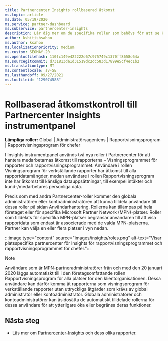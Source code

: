 ```yaml
---
title: Partnercenter Insights rollbaserad åtkomst
ms.topic: article
ms.date: 05/19/2020
ms.service: partner-dashboard
ms.subservice: partnercenter-insights
description: Lär dig mer om de specifika roller som behövs för att se Partnercenter Insights rapporter. Dessa inkluderar rollerna Executive Report Viewer och Report Viewer.
author: kshitishsahoo
ms.author: ksahoo
ms.localizationpriority: medium
ms.custom: SEOMAY.20
ms.openlocfilehash: 110fc149e422222d67c975749c1370ff8658d64a
ms.sourcegitcommit: d731813da1d31519dc2dc583d17899e5cf4ec1b2
ms.translationtype: MT
ms.contentlocale: sv-SE
ms.lasthandoff: 09/27/2021
ms.locfileid: "129074588"
---
```

# <a name="role-based-access-control-to-the-partner-center-insights-dashboard"></a>Rollbaserad åtkomstkontroll till Partnercenter Insights instrumentpanel

**Lämpliga roller:** Global | Administratörsagentens | Rapportvisningsprogram | Rapportvisningsprogram för chefer

I Insights instrumentpanel används två nya roller i Partnercenter för att hantera medarbetarnas åtkomst till rapporterna – Visningsprogrammet för rapporter och rapportvisningsprogrammet.  Användare i rollen Visningsprogram för verkställande rapporter har åtkomst till alla rapportdatamängder, medan användare i rollen Rapportvisningsprogram inte har åtkomst till känsliga datauppsättningar, till exempel intäkter och kund-/medarbetares personliga data.  

Precis som med andra Partnercenter-roller kommer den globala administratören eller kontoadministratören att kunna tilldela användare till dessa roller på sidan Användarhantering. Rollerna kan tillämpas på hela företaget eller för specifika Microsoft Partner Network (MPN)-platser. Roller som tilldelats för specifika MPN-platser begränsar användaren till att visa rapportdata som endast är associerade med de valda MPN-platserna. Partner kan välja en eller flera platser i vyn nedan.

:::image type="content" source="images/insights/roles.png" alt-text="Visar platsspecifika partnercenter för Insights för rapportvisningsprogrammet och rapportvisningsprogrammet för chefer.":::

>[!Note]
> Användare som är MPN-partneradministratörer från och med den 20 januari 2020 läggs automatiskt till i den företagsomfattande rollen Rapportvisningsprogram för alla platser för den klientorganisationen.  Dessa användare kan därför komma åt rapporterna som visningsprogram för verkställande rapporter utan uttryckliga åtgärder som krävs av global administratör eller kontoadministratör. Globala administratörer och kontoadministratörer kan åsidosätta de automatiskt tilldelade rollerna för dessa användare för att ytterligare öka eller begränsa deras funktioner.

## <a name="next-steps"></a>Nästa steg

- Läs mer om [Partnercenter-Insights](partner-center-insights.md) och dess olika rapporter.
